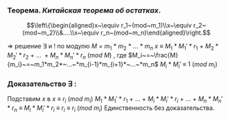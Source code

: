 ### Теорема. *Китайская теорема об остатках*.

$$\left\{\begin{aligned}x~\equiv r_1~(mod~m_1)\\x~\equiv r_2~(mod~m_2)\\&....\\x~\equiv r_n~(mod~m_n)\end{aligned}\right.$$

=> решение $\exists$ и ! по модулю $M~=~m_1~*~m_2~*~...~*~m_n$ 
$x~\equiv~M_1*M_1'*r_1~+~M_2*M_2'*r_2~+~...~+M_n*M_n'*r_n~(mod~M)$ , где
$M_i~=~\frac{M}{m_i}~=~m_1*m_2*~...~*m_{i-1}*m_{i+1}*~...~*m_n$ 
$M_i*M_i'~\equiv~1~(mod~m_i)$ 

### Доказательство $\exists$ :

Подставим $x$ в $x~\equiv~r_i~(mod~m_i)$ 
$M_1*M_1'*r_1~+~...~+~M_i*M_i'*r_i~+~...~+~M_n*M_n'*r_n~\equiv~M_i*M_i'*r_i~\equiv~r_i~\equiv~r_i~(mod~m_i)$ 
Единственность без доказательства.